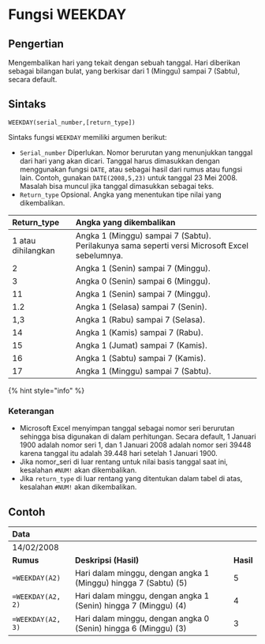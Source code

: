 # Fungsi WEEKDAY

## Pengertian

Mengembalikan hari yang tekait dengan sebuah tanggal. Hari diberikan sebagai bilangan bulat, yang berkisar dari 1 \(Minggu\) sampai 7 \(Sabtu\), secara default.

## Sintaks

`WEEKDAY(serial_number,[return_type])`

Sintaks fungsi `WEEKDAY` memiliki argumen berikut:

* `Serial_number`    Diperlukan. Nomor berurutan yang menunjukkan tanggal dari hari yang akan dicari. Tanggal harus dimasukkan dengan menggunakan fungsi `DATE`, atau sebagai hasil dari rumus atau fungsi lain. Contoh, gunakan `DATE(2008,5,23)` untuk tanggal 23 Mei 2008. Masalah bisa muncul jika tanggal dimasukkan sebagai teks.
* `Return_type`    Opsional. Angka yang menentukan tipe nilai yang dikembalikan.

| **Return\_type** | **Angka yang dikembalikan** |
| :--- | :--- |
| 1 atau dihilangkan | Angka 1 \(Minggu\) sampai 7 \(Sabtu\). Perilakunya sama seperti versi Microsoft Excel sebelumnya. |
| 2 | Angka 1 \(Senin\) sampai 7 \(Minggu\). |
| 3 | Angka 0 \(Senin\) sampai 6 \(Minggu\). |
| 11 | Angka 1 \(Senin\) sampai 7 \(Minggu\). |
| 1.2 | Angka 1 \(Selasa\) sampai 7 \(Senin\). |
| 1,3 | Angka 1 \(Rabu\) sampai 7 \(Selasa\). |
| 14 | Angka 1 \(Kamis\) sampai 7 \(Rabu\). |
| 15 | Angka 1 \(Jumat\) sampai 7 \(Kamis\). |
| 16 | Angka 1 \(Sabtu\) sampai 7 \(Kamis\). |
| 17 | Angka 1 \(Minggu\) sampai 7 \(Sabtu\). |

{% hint style="info" %}

### Keterangan

* Microsoft Excel menyimpan tanggal sebagai nomor seri berurutan sehingga bisa digunakan di dalam perhitungan. Secara default, 1 Januari 1900 adalah nomor seri 1, dan 1 Januari 2008 adalah nomor seri 39448 karena tanggal itu adalah 39.448 hari setelah 1 Januari 1900.
* Jika nomor\_seri di luar rentang untuk nilai basis tanggal saat ini, kesalahan `#NUM!` akan dikembalikan.
* Jika `return_type` di luar rentang yang ditentukan dalam tabel di atas, kesalahan `#NUM!` akan dikembalikan.

## Contoh

| **Data** |  |  |
| :--- | :--- | :--- |
| 14/02/2008 |  |  |
| **Rumus** | **Deskripsi \(Hasil\)** | **Hasil** |
| `=WEEKDAY(A2)` | Hari dalam minggu, dengan angka 1 \(Minggu\) hingga 7 \(Sabtu\) \(5\) | 5 |
| `=WEEKDAY(A2, 2)` | Hari dalam minggu, dengan angka 1 \(Senin\) hingga 7 \(Minggu\) \(4\) | 4 |
| `=WEEKDAY(A2, 3)` | Hari dalam minggu, dengan angka 0 \(Senin\) hingga 6 \(Minggu\) \(3\) | 3 |

